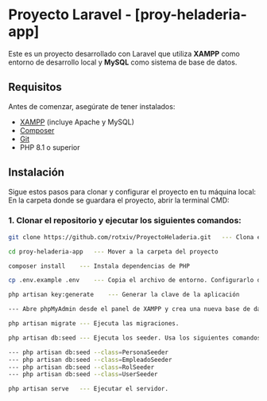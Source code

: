 # Proyecto Laravel - [proy-heladeria-app]

Este es un proyecto desarrollado con Laravel que utiliza **XAMPP** como entorno de desarrollo local y **MySQL** como sistema de base de datos.

## Requisitos

Antes de comenzar, asegúrate de tener instalados:

- [XAMPP](https://www.apachefriends.org/es/index.html) (incluye Apache y MySQL)
- [Composer](https://getcomposer.org/)
- [Git](https://git-scm.com/)
- PHP 8.1 o superior

## Instalación

Sigue estos pasos para clonar y configurar el proyecto en tu máquina local:
En la carpeta donde se guardara el proyecto, abrir la terminal CMD:

### 1. Clonar el repositorio y ejecutar los siguientes comandos:

```bash
git clone https://github.com/rotxiv/ProyectoHeladeria.git   --- Clona el repositorio

cd proy-heladeria-app   --- Mover a la carpeta del proyecto

composer install    --- Instala dependencias de PHP

cp .env.example .env    --- Copia el archivo de entorno. Configurarlo deacuerdo a sus preferencias

php artisan key:generate    --- Generar la clave de la aplicación

--- Abre phpMyAdmin desde el panel de XAMPP y crea una nueva base de datos con el mismo nombre especificado en el archivo .env.

php artisan migrate --- Ejecuta las migraciones.

php artisan db:seed --- Ejecuta los seeder. Usa los siguientes comandos en ese orden.

--- php artisan db:seed --class=PersonaSeeder
--- php artisan db:seed --class=EmpleadoSeeder
--- php artisan db:seed --class=RolSeeder
--- php artisan db:seed --class=UserSeeder

php artisan serve   --- Ejecutar el servidor.







